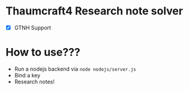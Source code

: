 # Thaumcraft4 Research note solver 
- [x] GTNH Support

# How to use???
- Run a nodejs backend via `node nodejs/server.js`
- Bind a key
- Research notes!

